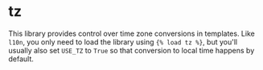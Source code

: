 # tz

This library provides control over time zone conversions in templates. Like `l10n`, you only need to load the library using `{% load tz %}`, but you'll usually also set `USE_TZ` to `True` so that conversion to local time happens by default.
